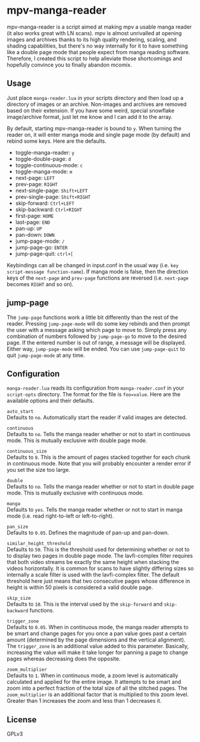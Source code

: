 # mpv-manga-reader
mpv-manga-reader is a script aimed at making mpv a usable manga reader (it also works great with LN scans). mpv is almost unrivalled at opening images and archives thanks to its high quality rendering, scaling, and shading capabilities, but there's no way internally for it to have something like a double page mode that people expect from manga reading software. Therefore, I created this script to help alleviate those shortcomings and hopefully convince you to finally abandon mcomix.

## Usage
Just place `manga-reader.lua` in your scripts directory and then load up a directory of images or an archive. Non-images and archives are removed based on their extension. If you have some weird, special snowflake image/archive format, just let me know and I can add it to the array.

By default, starting mpv-manga-reader is bound to `y`. When turning the reader on, it will enter manga mode and single page mode (by default) and rebind some keys. Here are the defaults.

* toggle-manga-reader: `y`
* toggle-double-page: `d`
* toggle-continuous-mode: `c`
* toggle-manga-mode: `m`
* next-page: `LEFT`
* prev-page: `RIGHT`
* next-single-page: `Shift+LEFT`
* prev-single-page: `Shift+RIGHT`
* skip-forward: `Ctrl+LEFT`
* skip-backward: `Ctrl+RIGHT`
* first-page: `HOME`
* last-page: `END`
* pan-up: `UP`
* pan-down: `DOWN`
* jump-page-mode: `/`
* jump-page-go: `ENTER`
* jump-page-quit: `ctrl+[`

Keybindings can all be changed in input.conf in the usual way (i.e. `key script-message function-name`). If manga mode is false, then the direction keys of the `next-page` and `prev-page` functions are reversed (i.e. `next-page` becomes `RIGHT` and so on).

## jump-page
The `jump-page` functions work a little bit differently than the rest of the reader. Pressing `jump-page-mode` will do some key rebinds and then prompt the user with a message asking which page to move to. Simply press any combination of numbers followed by `jump-page-go` to move to the desired page. If the entered number is out of range, a message will be displayed. Either way, `jump-page-mode` will be ended. You can use `jump-page-quit` to quit `jump-page-mode` at any time.

## Configuration
`manga-reader.lua` reads its configuration from `manga-reader.conf` in your `script-opts` directory. The format for the file is `foo=value`. Here are the available options and their defaults.

``auto_start``\
Defaults to `no`. Automatically start the reader if valid images are detected.

``continuous``\
Defaults to `no`. Tells the manga reader whether or not to start in continuous mode. This is mutually exclusive with double page mode.

``continuous_size``\
Defaults to `8`. This is the amount of pages stacked together for each chunk in continuous mode. Note that you will probably encounter a render error if you set the size too large.

``double``\
Defaults to `no`. Tells the manga reader whether or not to start in double page mode. This is mutually exclusive with continuous mode.

``manga``\
Defaults to `yes`. Tells the manga reader whether or not to start in manga mode (i.e. read right-to-left or left-to-right).

``pan_size``\
Defaults to `0.05`. Defines the magnitude of pan-up and pan-down.

``similar_height_threshold`` \
Defaults to `50`. This is the threshold used for determining whether or not to to display two pages in double page mode. The lavfi-complex filter requires that both video streams be exactly the same height when stacking the videos horizontally. It is common for scans to have slightly differing sizes so internally a scale filter is used with the lavfi-complex filter. The default threshold here just means that two consecutive pages whose difference in height is within 50 pixels is considered a valid double page.

``skip_size``\
Defaults to `10`. This is the interval used by the `skip-forward` and `skip-backward` functions.

``trigger_zone``\
Defaults to `0.05`. When in continuous mode, the manga reader attempts to be smart and change pages for you once a pan value goes past a certain amount (determined by the page dimensions and the vertical alignment). The `trigger_zone` is an additional value added to this parameter. Basically, increasing the value will make it take longer for panning a page to change pages whereas decreasing does the opposite.

``zoom_multiplier``\
Defaults to `1`. When in continuous mode, a zoom level is automatically calculated and applied for the entire image. It attempts to be smart and zoom into a perfect fraction of the total size of all the stitched pages. The `zoom_multiplier` is an additional factor that is multiplied to this zoom level. Greater than 1 increases the zoom and less than 1 decreases it.

## License
GPLv3
